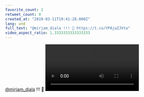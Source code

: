 ```yaml
---
favorite_count: 2
retweet_count: 0
created_at: "2019-03-11T19:41:28.000Z"
lang: und
full_text: "@mirjam_diala !!! 💪 https://t.co/YPAjaZJVta"
video_aspect_ratio: 1.3333333333333333
---
```


[@mirjam_diala](https://twitter.com/mirjam_diala) !!! 💪
![Embedded Video](https://twitter-media-coderbyheart.s3.eu-north-1.amazonaws.com/1105192031444525057-D1ZuRnPW0AIAR5t.mp4)

